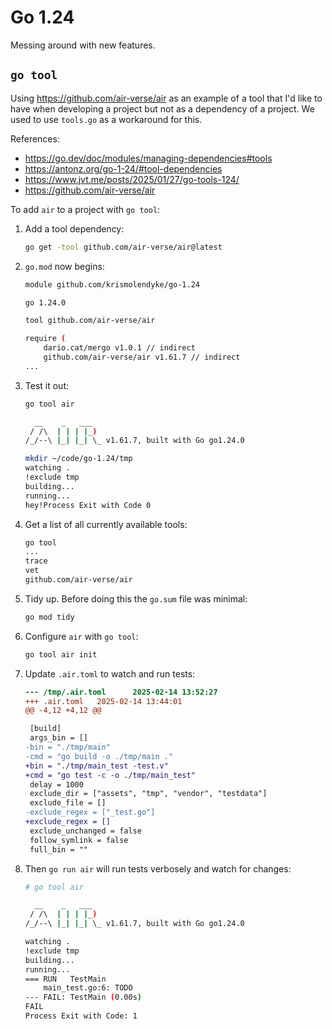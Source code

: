 # Go 1.24

Messing around with new features.

## `go tool`

Using https://github.com/air-verse/air as an example of a tool that I'd like to have when developing a project but not
as a dependency of a project.  We used to use `tools.go` as a workaround for this.

References:

- https://go.dev/doc/modules/managing-dependencies#tools
- https://antonz.org/go-1-24/#tool-dependencies
- https://www.jvt.me/posts/2025/01/27/go-tools-124/
- https://github.com/air-verse/air

To add `air` to a project with `go tool`:

1. Add a tool dependency:

    ```sh
    go get -tool github.com/air-verse/air@latest
    ```

1. `go.mod` now begins:

    ```sh
    module github.com/krismolendyke/go-1.24

    go 1.24.0

    tool github.com/air-verse/air

    require (
    	dario.cat/mergo v1.0.1 // indirect
    	github.com/air-verse/air v1.61.7 // indirect
    ...
    ```

1. Test it out:

    ```sh
    go tool air

      __    _   ___
     / /\  | | | |_)
    /_/--\ |_| |_| \_ v1.61.7, built with Go go1.24.0

    mkdir ~/code/go-1.24/tmp
    watching .
    !exclude tmp
    building...
    running...
    hey!Process Exit with Code 0
    ```

1. Get a list of all currently available tools:

    ```sh
    go tool
    ...
    trace
    vet
    github.com/air-verse/air
    ```

1. Tidy up.  Before doing this the `go.sum` file was minimal:

    ```sh
    go mod tidy
    ```

1. Configure `air` with `go tool`:

    ```sh
    go tool air init
    ```

1. Update `.air.toml` to watch and run tests:

   ```diff
   --- /tmp/.air.toml      2025-02-14 13:52:27
   +++ .air.toml   2025-02-14 13:44:01
   @@ -4,12 +4,12 @@

    [build]
    args_bin = []
   -bin = "./tmp/main"
   -cmd = "go build -o ./tmp/main ."
   +bin = "./tmp/main_test -test.v"
   +cmd = "go test -c -o ./tmp/main_test"
    delay = 1000
    exclude_dir = ["assets", "tmp", "vendor", "testdata"]
    exclude_file = []
   -exclude_regex = ["_test.go"]
   +exclude_regex = []
    exclude_unchanged = false
    follow_symlink = false
    full_bin = ""
   ```

1. Then `go run air` will run tests verbosely and watch for changes:

    ```sh
    # go tool air

      __    _   ___
     / /\  | | | |_)
    /_/--\ |_| |_| \_ v1.61.7, built with Go go1.24.0

    watching .
    !exclude tmp
    building...
    running...
    === RUN   TestMain
        main_test.go:6: TODO
    --- FAIL: TestMain (0.00s)
    FAIL
    Process Exit with Code: 1

    ```
